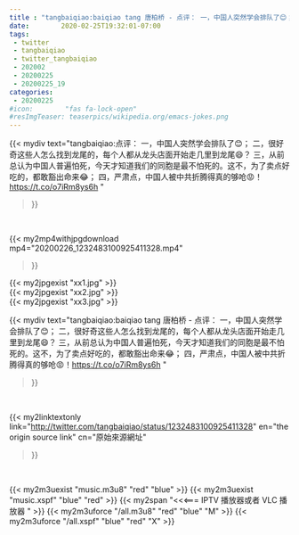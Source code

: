 ```yaml
---
title : "tangbaiqiao:baiqiao tang 唐柏桥 - 点评： 一，中国人突然学会排队了😊； 二，很好奇这些人怎么找到龙尾的，每个人都从龙头店面开始走几里到龙尾😄？ 三，从前总认为中国人普遍怕死，今天才知道我们的同胞是最不怕死的。这不，为了卖点好吃的，都敢豁出命来😂； 四，严肃点，中国人被中共折腾得真的够呛😡！https://t.co/o7iRm8ys6h "
date:        2020-02-25T19:32:01-07:00
tags:
 - twitter
 - tangbaiqiao
 - twitter_tangbaiqiao
 - 202002
 - 20200225
 - 20200225_19
categories:
 - 20200225
#icon:        "fas fa-lock-open"
#resImgTeaser: teaserpics/wikipedia.org/emacs-jokes.png
---
```


{{< mydiv text="tangbaiqiao:点评： 一，中国人突然学会排队了😊； 二，很好奇这些人怎么找到龙尾的，每个人都从龙头店面开始走几里到龙尾😄？ 三，从前总认为中国人普遍怕死，今天才知道我们的同胞是最不怕死的。这不，为了卖点好吃的，都敢豁出命来😂； 四，严肃点，中国人被中共折腾得真的够呛😡！https://t.co/o7iRm8ys6h "
>}}
<br>


{{< my2mp4withjpgdownload mp4="20200226_1232483100925411328.mp4"
>}}

{{< my2jpgexist "xx1.jpg" >}}<br>
{{< my2jpgexist "xx2.jpg" >}}<br>
{{< my2jpgexist "xx3.jpg" >}}<br>



{{< mydiv text="tangbaiqiao:baiqiao tang 唐柏桥 - 点评： 一，中国人突然学会排队了😊； 二，很好奇这些人怎么找到龙尾的，每个人都从龙头店面开始走几里到龙尾😄？ 三，从前总认为中国人普遍怕死，今天才知道我们的同胞是最不怕死的。这不，为了卖点好吃的，都敢豁出命来😂； 四，严肃点，中国人被中共折腾得真的够呛😡！https://t.co/o7iRm8ys6h "
>}}
<br>

{{< my2linktextonly link="http://twitter.com/tangbaiqiao/status/1232483100925411328"
en="the origin source link" cn="原始來源網址"
>}}


<br>

{{< my2m3uexist "music.m3u8" "red"  "blue" >}} {{< my2m3uexist "music.xspf" "blue" "red"  >}} {{< my2span "<<<=== IPTV 播放器或者 VLC 播放器 " >}} {{< my2m3uforce "/all.m3u8" "red"  "blue" "M" >}} {{< my2m3uforce "/all.xspf" "blue" "red"  "X" >}} 
